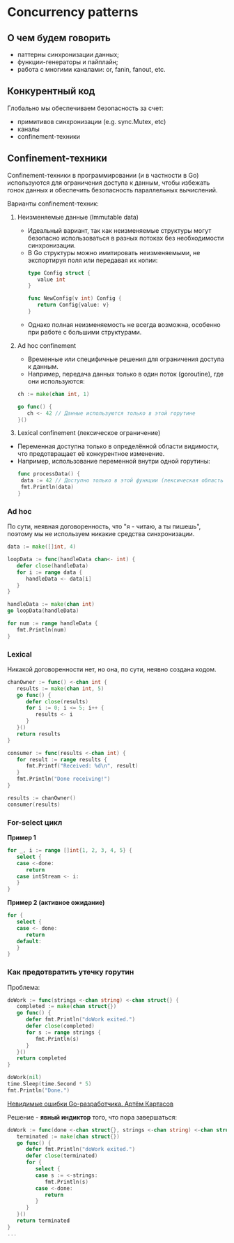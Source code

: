# Concurrency patterns

## О чем будем говорить
- паттерны синхронизации данных;
- функции-генераторы и пайплайн;
- работа с многими каналами: or, fanin, fanout, etc.


## Конкурентный код

Глобально мы обеспечиваем безопасность за счет:
- примитивов синхронизации (e.g. sync.Mutex, etc)
- каналы
- confinement-техники

## Confinement-техники

Confinement-техники в программировании (и в частности в Go) используются для ограничения доступа к данным, чтобы избежать гонок данных и обеспечить безопасность параллельных вычислений.

Варианты confinement-техник:

1. Неизменяемые данные (Immutable data)

   - Идеальный вариант, так как неизменяемые структуры могут безопасно использоваться в разных потоках без необходимости синхронизации.
   - В Go структуры можно имитировать неизменяемыми, не экспортируя поля или передавая их копии:
      ```go
      type Config struct {
         value int
      }

      func NewConfig(v int) Config {
         return Config{value: v}
      }
      ```
   - Однако полная неизменяемость не всегда возможна, особенно при работе с большими структурами.

2. Ad hoc confinement
   - Временные или специфичные решения для ограничения доступа к данным.
   - Например, передача данных только в один поток (goroutine), где они используются:
   ```go
   ch := make(chan int, 1)

   go func() {
      ch <- 42 // Данные используются только в этой горутине
   }()
   ```
3. Lexical confinement (лексическое ограничение)

- Переменная доступна только в определённой области видимости, что предотвращает её конкурентное изменение.
- Например, использование переменной внутри одной горутины:
   ```go
   func processData() {
    data := 42 // Доступно только в этой функции (лексическая область видимости)
    fmt.Println(data)
   }
   ```
### Ad hoc

По сути, неявная договоренность, что "я - читаю, а ты пишешь", поэтому мы не используем никакие средства синхронизации.

```go
data := make([]int, 4)

loopData := func(handleData chan<- int) {
   defer close(handleData)
   for i := range data {
      handleData <- data[i]
   }
}

handleData := make(chan int)
go loopData(handleData)

for num := range handleData {
   fmt.Println(num)
}
```

### Lexical

Никакой договоренности нет, но она, по сути, неявно создана кодом.

```go
chanOwner := func() <-chan int {
   results := make(chan int, 5)
   go func() {
      defer close(results)
      for i := 0; i <= 5; i++ {
         results <- i
      }
   }()
   return results
}

consumer := func(results <-chan int) {
   for result := range results {
      fmt.Printf("Received: %d\n", result)
   }
   fmt.Println("Done receiving!")
}

results := chanOwner()
consumer(results)
```

### For-select цикл

**Пример 1**

```go
for _, i := range []int{1, 2, 3, 4, 5} {
   select {
   case <-done:
      return
   case intStream <- i:
   }
}
```

**Пример 2 (активное ожидание)**

```go
for {
   select {
   case <- done:
      return
   default:
   }
}
```

### Как предотвратить утечку горутин

Проблема:

```go
doWork := func(strings <-chan string) <-chan struct{} {
   completed := make(chan struct{})
   go func() {
      defer fmt.Println("doWork exited.")
      defer close(completed)
      for s := range strings {
         fmt.Println(s)
      }
   }()
   return completed
}

doWork(nil)
time.Sleep(time.Second * 5)
fmt.Println("Done.")
```

[Невидимые ошибки Go-разработчика. Артём Картасов](https://youtu.be/TVe8pIFn2mY)


Решение - **явный индиктор** того, что пора завершаться:

```go
doWork := func(done <-chan struct{}, strings <-chan string) <-chan struct{} {
   terminated := make(chan struct{})
   go func() {
      defer fmt.Println("doWork exited.")
      defer close(terminated)
      for {
         select {
         case s := <-strings:
            fmt.Println(s)
         case <-done:
            return
         }
      }
   }()
   return terminated
}
...
```








